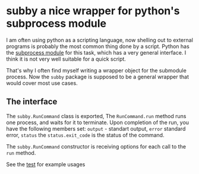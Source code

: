 # subby a nice wrapper for python's subprocess module

I am often using python as a scripting language, now shelling out to external programs is probably the most common thing done by a script. 
Python has the [subprocess module](https://docs.python.org/3/library/subprocess.html) for this task, which has a very general interface. 
I think it is not very well suitable for a quick script.

That's why I often find myself writing a wrapper object for the submodule process. Now the ```subby``` package is supposed to be a general wrapper that would cover most use cases.

## The interface

The ```subby.RunCommand``` class is exported,  The ```RunCommand.run``` method runs one process, and waits for it to terminate. Upon completion of the run, you have the following members set: ```output``` - standart output, ```error``` standard error, ```status``` the ```status.exit_code``` is the status of the command.

The ```subby.RunCommand``` constructor is receiving options for each call to the ```run``` method.

See the [test](https://github.com/MoserMichael/subby/blob/master/test.py) for example usages







